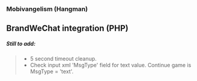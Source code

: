 ### Mobivangelism (Hangman)
## BrandWeChat integration (PHP)

##### Still to add:
>+ 5 second timeout cleanup. 
>+ Check input xml 'MsgType' field for text value. Continue game is MsgType = 'text'.
